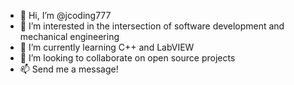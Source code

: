 - 👋 Hi, I’m @jcoding777
- 👀 I’m interested in the intersection of software development and mechanical engineering
- 🌱 I’m currently learning C++ and LabVIEW
- 💞️ I’m looking to collaborate on open source projects
- 📫 Send me a message!

<!---
james-florez/james-florez is a ✨ special ✨ repository because its `README.md` (this file) appears on your GitHub profile.
You can click the Preview link to take a look at your changes.
--->
